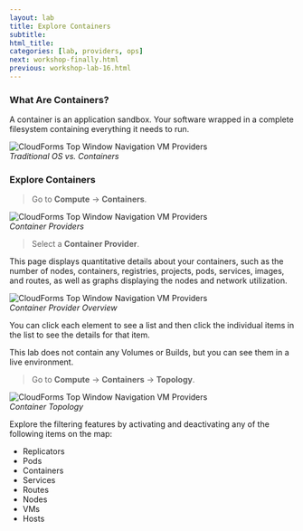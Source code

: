 ```yaml
---
layout: lab
title: Explore Containers
subtitle:
html_title:
categories: [lab, providers, ops]
next: workshop-finally.html
previous: workshop-lab-16.html
---
```


### What Are Containers?

A container is an application sandbox. Your software wrapped in a complete filesystem containing everything it needs to run.

<img alt="CloudForms Top Window Navigation VM Providers" src="{{ site.baseurl }}/www-default/screenshots/traditional-os-vs-container.png"/><br/>
*Traditional OS vs. Containers*

### Explore Containers

> Go to **Compute** → **Containers**.

<img alt="CloudForms Top Window Navigation VM Providers" src="{{ site.baseurl }}/www-default/screenshots/cfme-nav-compute-containers.png"/><br/>
*Container Providers*

> Select a **Container Provider**.

This page displays quantitative details about your containers, such as the number of nodes, containers, registries, projects, pods, services, images, and routes, as well as graphs displaying the nodes and network utilization.

<img alt="CloudForms Top Window Navigation VM Providers" src="{{ site.baseurl }}/www-default/screenshots/cfme-nav-compute-containers-provider-overview.png"/><br/>
*Container Provider Overview*

You can click each element to see a list and then click the individual items in the list to see the details for that item.

This lab does not contain any Volumes or Builds, but you can see them in a live environment.

> Go to **Compute** → **Containers** → **Topology**.

<img alt="CloudForms Top Window Navigation VM Providers" src="{{ site.baseurl }}/www-default/screenshots/cfme-nav-compute-containers-topology.png"/><br/>
*Container Topology*

Explore the filtering features by activating and deactivating any of the following items on the map:

* Replicators
* Pods
* Containers
* Services
* Routes
* Nodes
* VMs
* Hosts
